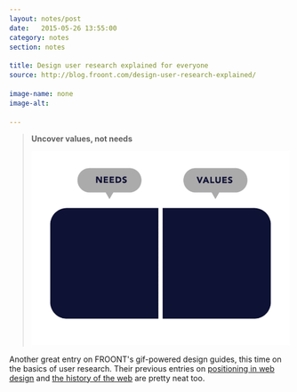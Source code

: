 ```yaml
---
layout: notes/post
date:   2015-05-26 13:55:00
category: notes
section: notes

title: Design user research explained for everyone
source: http://blog.froont.com/design-user-research-explained/

image-name: none
image-alt:

---
```


> **Uncover values, not needs**
>
>![values, not needs](/assets/images/articles/2015/05/froont-uncover-values-not-needs.gif)

Another great entry on FROONT's gif-powered design guides, this time on the basics of user research. Their previous entries on [positioning in web design](http://blog.froont.com/positioning-in-web-design/) and [the history of the web](http://blog.froont.com/brief-history-of-web-design-for-designers/) are pretty neat too.